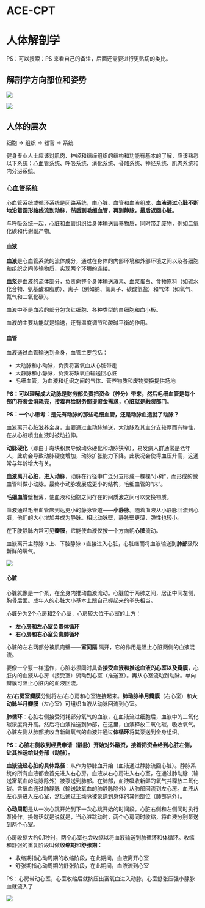 # ACE-CPT

# 人体解剖学

PS：可以搜索：PS 来看自己的备注，后面还需要进行更贴切的类比。

## 解剖学方向部位和姿势

![](./pics/解剖学方向部位术语.png)

![](./pics/解剖学姿势.png)

## 人体的层次

细胞 -> 组织 -> 器官 -> 系统

健身专业人士应该对肌肉、神经和结缔组织的结构和功能有基本的了解，应该熟悉以下系统：心血管系统、呼吸系统、消化系统、骨骼系统、神经系统、肌肉系统和内分泌系统。

### 心血管系统

心血管系统或循环系统是闭路系统，由心脏、血管和血液组成。**血液通过心脏不断地沿着圆形路线流到动脉，然后到毛细血管，再到静脉，最后返回心脏。**

与呼吸系统一起，心脏和血管组织给身体输送营养物质，同时带走废物，例如二氧化碳和代谢副产物。

#### 血液

**血液**是心血管系统的流体成分，通过在身体的内部环境和外部环境之间以及各细胞和组织之间传输物质，实现两个环境的连接。

**血浆**是血液的流体部分，负责向整个身体输送激素、血浆蛋白、食物原料（如碳水化合物、氨基酸和脂肪）、离子（例如纳、氯离子、碳酸氢盐）和气体（如氧气、氮气和二氧化碳）。

血液中不是血浆的部分包含红细胞、各种类型的白细胞和血小板。

血液的主要功能就是输送，还有温度调节和酸碱平衡的作用。

#### 血管

血液通过血管输送到全身，血管主要包括：

- 大动脉和小动脉，负责将富氧血从心脏带走
- 大静脉和小静脉，负责将缺氧血输送回心脏
- 毛细血管，为血液和组织之间的气体、营养物质和废物交换提供场地

**PS：可以理解成大动脉是财务部负责把资金（养分）带来，然后毛细血管是每个部门将资金消耗完，接着再给财务部提资金需求，心脏就是融资部门。**

**PS：一个小思考：是先有动脉的那些毛细血管，还是动脉血造就了动脉？**

血液离开心脏滋养全身，主要通过主动脉输送，大动脉及其主分支较厚而有弹性，在从心脏喷出血液时被动拉伸。

**动脉硬化**（即由于斑块积聚导致动脉硬化和动脉狭窄），易发病人群通常是老年人，此病会导致动脉硬度增加，动脉扩张能力下降。此状况会使得血压升高，这通常与年龄增大有关。

**血液离开心脏，进入动脉**，动脉在行径中广泛分支形成一棵棵“小树”，而形成的微血管叫做小动脉。最终小动脉发展成更小的结构，毛细血管的“床”。

**毛细血管**壁极薄，使血液和细胞之间存在的间质液之间可以交换物质。

血液通过毛细血管床到达更小的静脉管道——**小静脉**。随着血液从小静脉回流到心脏，他们的大小增加并成为静脉。相比动脉壁，静脉壁更薄，弹性也较小。

在下肢静脉内常可见**瓣膜**，它能使血液仅按一个方向朝**心脏**流动。

血液离开主静脉->上、下腔静脉->直接进入心脏，心脏继而将血液输送到**肺部**汲取新鲜的氧气。

![](./pics/人体的主要动脉静脉.png)

#### 心脏

心脏就像是一个泵，在全身内推动血液流动。心脏位于两肺之间，居正中间左侧，胸骨后面。成年人的心脏大小基本上跟自己握起来的拳头相当。

心脏分为2个心房和2个心室，心房较大位于心室的上方：

- **左心房和左心室负责体循环**
- **右心房和右心室负责肺循环**

心脏的左右两部分被肌肉壁——**室间隔** 隔开，它的作用是阻止心脏两侧的血液混流。

要像一个泵一样运作，心脏必须同时具备**接受血液和推送血液的心室以及瓣膜**，心脏内的血液从心房（接受室）流动到心室（推送室）。再从心室流动到动脉。单向瓣膜可阻止心脏内的血液回流。

**左/右房室瓣膜**分别将左/右心房和心室连接起来。**肺动脉半月瓣膜**（右心室）和**大动脉半月瓣膜**（左心室）可组织血液从动脉回流到心室。

**肺循环**：心脏右侧接受消耗部分氧气的血液，在血液流过细胞后，血液中的二氧化碳浓度将升高。然后将血液推送到肺部，在这里，血液释放二氧化碳，吸收氧气。心脏左侧从肺部接收含新鲜氧气的血液并通过**体循环**将其泵送到全身组织。

**PS：心脏右侧收到经费申请（静脉）开始对外融资，接着把资金给到心脏左侧，让其推送给财务部（动脉）。**

**血液流经心脏的具体路径**：从作为静脉血开始（血液通过静脉流回心脏）。静脉系统的所有血液都会首先进入右心房。血液从右心房进入右心室，在通过肺动脉（输送富氧血的动脉除外）被泵送到肺部。在肺部，血液吸收新鲜的氧气并释放二氧化碳。含氧血通过肺静脉（输送缺氧血的肺静脉除外）从肺部回流到左心房。血液从左心房进入左心室，然后通过主动脉被泵送到身体的其他部位（肺部除外）。

**心动周期**是从一次心跳开始到下一次心跳开始的时间段。心脏右侧和左侧同时执行泵操作。换句话就是说就是，当心脏跳动时，两个心房同时收缩，将血液分别泵送到两个心室。

心房收缩大约0.1秒时，两个心室也会收缩以将血液输送到肺循环和体循环。收缩和舒张的重复阶段叫做**收缩期**和**舒张期**：

- 收缩期指心动周期的收缩阶段，在此期间，血液离开心室
- 舒张期指心动周期的舒张阶段，在此期间，血液流到心室

PS：心房带动心室，心室收缩后就挤压出富氧血进入动脉，心室舒张压强小静脉血就流入了

![](./pics/心脏.png)

